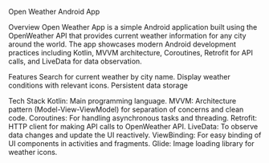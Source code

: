 Open Weather Android App

Overview
Open Weather App is a simple Android application built using the OpenWeather API that provides current weather information for any city around the world. The app showcases modern Android development practices including Kotlin, MVVM architecture, Coroutines, Retrofit for API calls, and LiveData for data observation.

Features
Search for current weather by city name.
Display weather conditions with relevant icons.
Persistent data storage

Tech Stack
Kotlin: Main programming language.
MVVM: Architecture pattern (Model-View-ViewModel) for separation of concerns and clean code.
Coroutines: For handling asynchronous tasks and threading.
Retrofit: HTTP client for making API calls to OpenWeather API.
LiveData: To observe data changes and update the UI reactively.
ViewBinding: For easy binding of UI components in activities and fragments.
Glide: Image loading library for weather icons.
